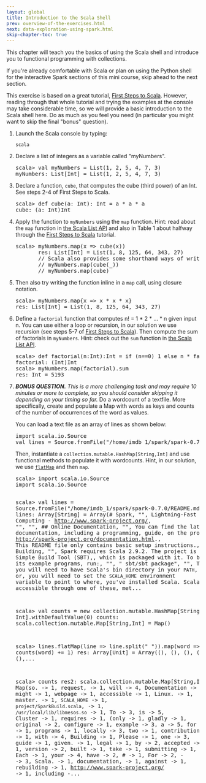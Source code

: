 ```yaml
---
layout: global
title: Introduction to the Scala Shell
prev: overview-of-the-exercises.html 
next: data-exploration-using-spark.html
skip-chapter-toc: true
---
```


This chapter will teach you the basics of using the Scala shell and introduce you to functional programming with collections.

If you're already comfortable with Scala or plan on using the Python shell for the interactive Spark sections of this mini course, skip ahead to the next section.

This exercise is based on a great tutorial, <a href="http://www.artima.com/scalazine/articles/steps.html" target="_blank">First Steps to Scala</a>.
However, reading through that whole tutorial and trying the examples at the console may take considerable time, so we will provide a basic introduction to the Scala shell here. Do as much as you feel you need (in particular you might want to skip the final "bonus" question).

1. Launch the Scala console by typing:

   ~~~
   scala
   ~~~

1. Declare a list of integers as a variable called "myNumbers".

   <div class="solution" markdown="1">
   <pre class="prettyprint lang-scala">
   scala> val myNumbers = List(1, 2, 5, 4, 7, 3)
   myNumbers: List[Int] = List(1, 2, 5, 4, 7, 3)
   </pre>
   </div>

1. Declare a function, `cube`, that computes the cube (third power) of an Int.
   See steps 2-4 of First Steps to Scala.

   <div class="solution" markdown="1">
   <pre class="prettyprint lang-scala">
   scala> def cube(a: Int): Int = a * a * a
   cube: (a: Int)Int
   </pre>
   </div>

1. Apply the function to `myNumbers` using the `map` function. Hint: read about the `map` function in <a href="http://www.scala-lang.org/api/current/index.html#scala.collection.immutable.List" target="_blank">the Scala List API</a> and also in Table 1 about halfway through the <a href="http://www.artima.com/scalazine/articles/steps.html" target="_blank">First Steps to Scala</a> tutorial.

   <div class="solution" markdown="1">
   <pre class="prettyprint lang-scala">
   scala> myNumbers.map(x => cube(x))
          res: List[Int] = List(1, 8, 125, 64, 343, 27)
          // Scala also provides some shorthand ways of writing this:
          // myNumbers.map(cube(_))
          // myNumbers.map(cube)
   </pre>
   </div>

1. Then also try writing the function inline in a `map` call, using closure notation.

   <div class="solution" markdown="1">
   <pre class="prettyprint lang-scala">
   scala> myNumbers.map{x => x * x * x}
   res: List[Int] = List(1, 8, 125, 64, 343, 27)
   </pre>
   </div>

1. Define a `factorial` function that computes n! = 1 * 2 * ... * n given input n.
   You can use either a loop or recursion, in our solution we use recursion (see steps 5-7 of <a href="http://www.artima.com/scalazine/articles/steps.html" target="_blank">First Steps to Scala</a>).
   Then compute the sum of factorials in `myNumbers`. Hint: check out the `sum` function in <a href="http://www.scala-lang.org/api/current/index.html#scala.collection.immutable.List" target="_blank">the Scala List API</a>.

   <div class="solution" markdown="1">
   <pre class="prettyprint lang-scala">
   scala> def factorial(n:Int):Int = if (n==0) 1 else n * factorial(n-1) // From http://bit.ly/b2sVKI
   factorial: (Int)Int
   scala&gt; myNumbers.map(factorial).sum
   res: Int = 5193
   </pre>
   </div>

1. <i>**BONUS QUESTION.** This is a more challenging task and may require 10 minutes or more to complete, so you should consider skipping it depending on your timing so far.</i> Do a wordcount of a textfile. More specifically, create and populate a Map with words as keys and counts of the number of occurrences of the word as values.

   You can load a text file as an array of lines as shown below:

   <pre class="prettyprint lang-scala linenums">
   import scala.io.Source
   val lines = Source.fromFile("/home/imdb_1/spark/spark-0.7.0/README.md").getLines.toArray
   </pre>

   Then, instantiate a `collection.mutable.HashMap[String,Int]` and use functional methods to populate it with wordcounts. Hint, in our solution, we use <a href="http://richard.dallaway.com/in-praise-of-flatmap" target="_blank">`flatMap`</a> and then `map`.

   <div class="solution" markdown="1">
   <pre class="prettyprint lang-scala">
   scala> import scala.io.Source
   import scala.io.Source

   scala> val  lines = Source.fromFile("/home/imdb_1/spark/spark-0.7.0/README.md").getLines.toArray
   lines: Array[String] = Array(# Spark, "", Lightning-Fast Cluster Computing - <http://www.spark-project.org/>, "", "", ## Online Documentation, "", You can find the latest Spark documentation, including a programming, guide, on the project webpage at <http://spark-project.org/documentation.html>., This README file only contains basic setup instructions., "", "", ## Building, "", Spark requires Scala 2.9.2. The project is built using Simple Build Tool (SBT),, which is packaged with it. To build Spark and its example programs, run:, "", "    sbt/sbt package", "", To run Spark, you will need to have Scala's bin directory in your `PATH`, or, you will need to set the `SCALA_HOME` environment variable to point to where, you've installed Scala. Scala must be accessible through one of these, met...

   scala> val counts = new collection.mutable.HashMap[String, Int].withDefaultValue(0)
   counts: scala.collection.mutable.Map[String,Int] = Map()

   scala> lines.flatMap(line => line.split(" ")).map(word => counts(word) += 1)
   res: Array[Unit] = Array((), (), (), (), (), (), (), (),...

   scala> counts
   res2: scala.collection.mutable.Map[String,Int] = Map(so. -> 1, request, -> 1, will -> 4, Documentation -> 1, might -> 1, webpage -> 1, accessible -> 1, Linux. -> 1, master. -> 1, `SCALA_HOME` -> 1, `project/SparkBuild.scala`, -> 1, `/usr/local/lib/libmesos.so` -> 1, To -> 3, is -> 5, Cluster -> 1, requires -> 1, (only -> 1, gladly -> 1, original -> 2, configure -> 1, example -> 3, a -> 5, for -> 1, programs -> 1, locally -> 3, two -> 1, contribution -> 1, with -> 4, Building -> 1, Please -> 1, one -> 3, guide -> 1, given. -> 1, legal -> 1, by -> 2, accepted -> 1, version -> 2, built -> 1, take -> 1, submitting -> 1, Each -> 1, your -> 4, have -> 2, # -> 1, For -> 2, - -> 3, Scala. -> 1, documentation, -> 1, against -> 1, rebuilding -> 1, <http://www.spark-project.org/> -> 1, including -...
   </pre>
   </div>
